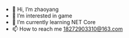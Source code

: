 - 👋 Hi, I’m zhaoyang
- 👀 I’m interested in game
- 🌱 I’m currently learning NET Core
- 📫 How to reach me 18272903310@163.com

<!---
MrWangzhaoyang/MrWangzhaoyang is a ✨ special ✨ repository because its `README.md` (this file) appears on your GitHub profile.
You can click the Preview link to take a look at your changes.
--->
